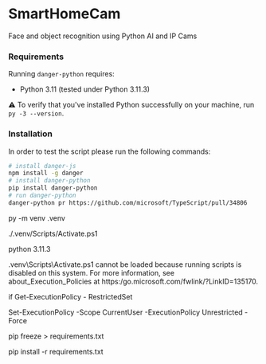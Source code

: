 # SmartHomeCam

Face and object recognition using Python AI and IP Cams

### Requirements

Running `danger-python` requires:

* Python 3.11 (tested under Python 3.11.3)

:warning: To verify that you've installed Python successfully on your machine, run `py -3 --version`.

### Installation

In order to test the script please run the following commands:

```sh
# install danger-js
npm install -g danger
# install danger-python
pip install danger-python
# run danger-python
danger-python pr https://github.com/microsoft/TypeScript/pull/34806
```




py -m venv .venv

./.venv/Scripts/Activate.ps1


python 3.11.3



\.venv\Scripts\Activate.ps1 cannot be loaded because running scripts is disabled on this system. For more information, see about_Execution_Policies at 
https:/go.microsoft.com/fwlink/?LinkID=135170.

if Get-ExecutionPolicy - RestrictedSet

Set-ExecutionPolicy -Scope CurrentUser -ExecutionPolicy Unrestricted -Force



pip freeze > requirements.txt

pip install -r requirements.txt